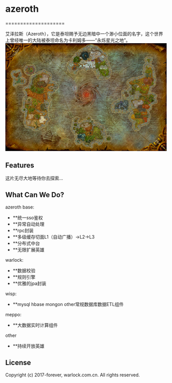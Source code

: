 # azeroth
====================

艾泽拉斯（Azeroth），它是泰坦赐予无边黑暗中一个渺小位面的名字，这个世界上曾经唯一的大陆被泰坦命名为卡利姆多——“永烁星光之地”。
![Image text](https://github.com/warlock-china/img/blob/master/azeroth.png?raw=true)


Features
-------------------
这片无尽大地等待你去探索...

What Can We Do?
-------------------
azeroth base:
- **统一sso鉴权
- **异常自动处理
- **rpc封装
- **多级缓存切面L1（自动广播）->L2->L3
- **分布式中台
- **无限扩展英雄

warlock:
- **数据校验
- **规则引擎
- **优雅的jpa封装

wisp:
- **mysql hbase mongon other常规数据库数据ETL组件

meppo:
- **大数据实时计算组件

other
- **持续开放英雄


License
-------

Copyright (c) 2017-forever, warlock.com.cn. All rights reserved.

